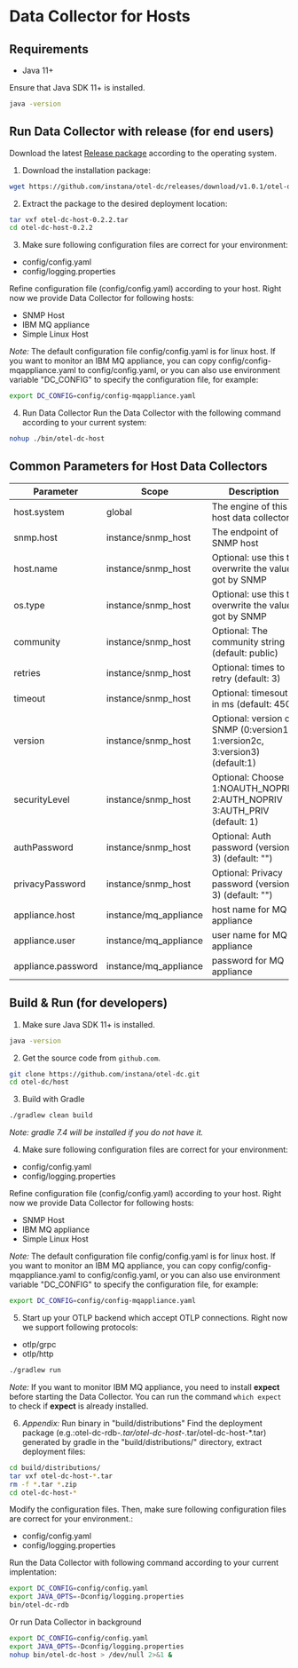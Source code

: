 # Data Collector for Hosts


## Requirements

- Java 11+

Ensure that Java SDK 11+ is installed.
```bash
java -version
```


## Run Data Collector with release (for end users)
Download the latest  [Release package](https://github.com/instana/otel-dc/releases/tag/Release) according to the operating system.


1) Download the installation package:
```bash
wget https://github.com/instana/otel-dc/releases/download/v1.0.1/otel-dc-host-0.2.2.tar
```

2) Extract the package to the desired deployment location:
```bash
tar vxf otel-dc-host-0.2.2.tar
cd otel-dc-host-0.2.2
```

3) Make sure following configuration files are correct for your environment:
  - config/config.yaml
  - config/logging.properties

Refine configuration file (config/config.yaml) according to your host. Right now we provide Data Collector for following hosts:
  - SNMP Host
  - IBM MQ appliance
  - Simple Linux Host

*Note:* The default configuration file config/config.yaml is for linux host. If you want to monitor an IBM MQ appliance, you can copy config/config-mqappliance.yaml to config/config.yaml, or you can also use environment variable "DC_CONFIG" to specify the configuration file, for example:
```bash
export DC_CONFIG=config/config-mqappliance.yaml
```

4) Run Data Collector
Run the Data Collector with the following command according to your current system:
```bash
nohup ./bin/otel-dc-host
```

## Common Parameters for Host Data Collectors

| Parameter          | Scope                 | Description                                                                 | Example                   |
|--------------------|-----------------------|-----------------------------------------------------------------------------|---------------------------|
| host.system        | global                | The engine of this host data collector                                      | snmp_host or mq_appliance |  
| snmp.host          | instance/snmp_host    | The endpoint of SNMP host                                                   | udp:9.112.252.102/161     |  
| host.name          | instance/snmp_host    | Optional: use this to overwrite the value got by SNMP                       | stantest0.fyre.ibm.com    |  
| os.type            | instance/snmp_host    | Optional: use this to overwrite the value got by SNMP                       | linux                     |  
| community          | instance/snmp_host    | Optional: The community string (default: public)                            | public                    |  
| retries            | instance/snmp_host    | Optional: times to retry (default: 3)                                       | 3                         |  
| timeout            | instance/snmp_host    | Optional: timesout in ms (default: 450)                                     | 450                       |  
| version            | instance/snmp_host    | Optional: version of SNMP (0:version1, 1:version2c, 3:version3) (default:1) | 1                         |  
| securityLevel      | instance/snmp_host    | Optional: Choose 1:NOAUTH_NOPRIV 2:AUTH_NOPRIV 3:AUTH_PRIV (default: 1)     | 3                         |  
| authPassword       | instance/snmp_host    | Optional: Auth password (version 3) (default: "")                           | password                  |  
| privacyPassword    | instance/snmp_host    | Optional: Privacy password (version 3) (default: "")                        | password                  |  
| appliance.host     | instance/mq_appliance | host name for MQ appliance                                                  | testbox1.mqappliance.com  |  
| appliance.user     | instance/mq_appliance | user name for MQ appliance                                                  | admin                     |  
| appliance.password | instance/mq_appliance | password for MQ appliance                                                   | xxxx                      |  


## Build & Run (for developers)

1) Make sure Java SDK 11+ is installed.
```bash
java -version
```

2) Get the source code from `github.com`.
```bash
git clone https://github.com/instana/otel-dc.git
cd otel-dc/host
```

3) Build with Gradle
```bash
./gradlew clean build
```
*Note: gradle 7.4 will be installed if you do not have it.*

4) Make sure following configuration files are correct for your environment:
  - config/config.yaml
  - config/logging.properties

Refine configuration file (config/config.yaml) according to your host. Right now we provide Data Collector for following hosts:
  - SNMP Host
  - IBM MQ appliance
  - Simple Linux Host

*Note:* The default configuration file config/config.yaml is for linux host. If you want to monitor an IBM MQ appliance, you can copy config/config-mqappliance.yaml to config/config.yaml, or you can also use environment variable "DC_CONFIG" to specify the configuration file, for example:
```bash
export DC_CONFIG=config/config-mqappliance.yaml
```

5) Start up your OTLP backend which accept OTLP connections. Right now we support following protocols:
- otlp/grpc
- otlp/http

```bash
./gradlew run
```
*Note:* If you want to monitor IBM MQ appliance, you need to install **expect** before starting the Data Collector. You can run the command `which expect` to check if **expect** is already installed.


6) *Appendix:* Run binary in "build/distributions"
Find the deployment package (e.g.:otel-dc-rdb-*.tar/otel-dc-host-*.tar/otel-dc-host-*.tar) generated by gradle in the "build/distributions/" directory, extract deployment files:
```bash
cd build/distributions/
tar vxf otel-dc-host-*.tar
rm -f *.tar *.zip
cd otel-dc-host-*
```

Modify the configuration files.
Then, make sure following configuration files are correct for your environment.:
  - config/config.yaml
  - config/logging.properties

Run the Data Collector with following command according to your current implentation:
```bash
export DC_CONFIG=config/config.yaml
export JAVA_OPTS=-Dconfig/logging.properties
bin/otel-dc-rdb
```
Or run Data Collector in background
```bash
export DC_CONFIG=config/config.yaml
export JAVA_OPTS=-Dconfig/logging.properties
nohup bin/otel-dc-host > /dev/null 2>&1 &
```
